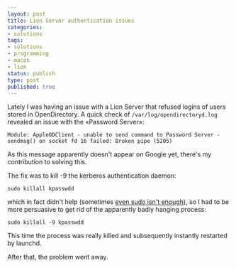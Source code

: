 ```yaml
---
layout: post
title: Lion Server authentication issues
categories:
- solutions
tags:
- solutions
- programming
- macos
- lion
status: publish
type: post
published: true
---
```

Lately I was having an issue with a Lion Server that refused logins of users stored in OpenDirectory. A quick check of `/var/log/opendirectoryd.log` revealed an issue with the «Password Server»:

    Module: AppleODClient - unable to send command to Password Server - sendmsg() on socket fd 16 failed: Broken pipe (5205)

As this message apparently doesn't appear on Google yet, there's my contribution to solving this.

The fix was to kill -9 the kerberos authentication daemon:

    sudo killall kpasswdd

which in fact didn't help (sometimes [even sudo isn't enough](http://xkcd.com/149/)), so I had to be more persuasive to get rid of the apparently badly hanging process:

    sudo killall -9 kpasswdd

This time the process was really killed and subsequently instantly restarted by launchd.

After that, the problem went away.